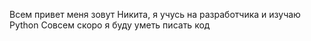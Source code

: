 Всем привет меня зовут Никита, я учусь на разработчика и изучаю Python
Совсем скоро я буду уметь писать код
